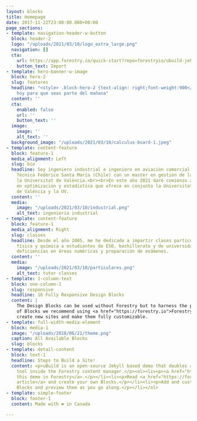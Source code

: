```yaml
---
layout: blocks
title: Homepage
date: 2017-11-22T23:00:00.000+00:00
page_sections:
- template: navigation-header-w-button
  block: header-2
  logo: "/uploads/2021/03/10/logo_extra_large.png"
  navigation: []
  cta:
    url: https://app.forestry.io/quick-start?repo=forestryio/ubuild-jekyll&provider=github&engine=jekyll
    button_text: Import
- template: hero-banner-w-image
  block: hero-2
  slug: features
  headline: "<style> .block-hero-2 {text-align: right;font-weight:900</style>Ayudándote
    hoy para que seas parte del mañana"
  content: ''
  cta:
    enabled: false
    url: ''
    button_text: ''
  image:
    image: ''
    alt_text: ''
  background_image: "/uploads/2021/03/10/calculus-board-1.jpeg"
- template: content-feature
  block: feature-1
  media_alignment: Left
  slug: bio
  headline: Soy ingeniero industrial e ingeniero en aviación comercial de la Universidad
    Técnica Federico Santa María (Chile) con un master en gestión de la calidad en
    la Universitat de València.<br><br>En este año 2021 daré comienzo a un doctorado
    en optimización y estadística que ofrece en conjunto la Universitat Politécnica
    de València y la UV.
  content: ''
  media:
    image: "/uploads/2021/03/10/industrial.png"
    alt_text: ingeniería industrial
- template: content-feature
  block: feature-1
  media_alignment: Right
  slug: classes
  headline: Desde el año 2005, me he dedicado a impartir clases particulares de matemáticas,
    física y química a estudiantes de ESO, bachillerato y de universidad para superar
    deficiencias en áreas numéricas y preparación de exámenes.
  content: ''
  media:
    image: "/uploads/2021/03/10/particulares.png"
    alt_text: tutor classes
- template: 1-column-text
  block: one-column-1
  slug: responsive
  headline: 16 Fully Responsive Design Blocks
  content: |
    The Design Blocks can be used without Forestry but to harness the power
    of Blocks we recommend using <a href="https://forestry.io">Forestry</a>. Once the site is imported you can immediately
    create new sites and make them fully customizable.
- template: full-width-media-element
  block: media-1
  image: "/uploads/2018/06/21/theme.png"
  caption: All Available Blocks
  slug: blocks
- template: detail-content
  block: text-1
  headline: Steps to Build a Site!
  content: <p>uBuild is an open-source Jekyll based demo that doubles as a builder
    tool inside the Forestry content manager.</p><ol><li><p><a href="https://app.forestry.io/quick-start?repo=forestryio/ubuild-jekyll&provider=github&engine=jekyll">Import
    this demo in Forestry</a>.</p></li><li><p>Read <a href="https://forestry.io/blog/ubuild-a-new-theme-for-static-sites-using-blocks/">our
    article</a> and create your own Blocks.</p></li><li><p>Add and customize the available
    Blocks and preview them as you go along.</p></li></ol>
- template: simple-footer
  block: footer-1
  content: Made with ❤︎ in Canada

---
```

